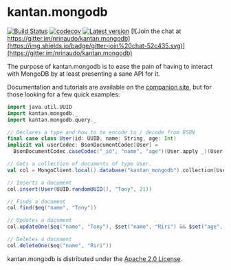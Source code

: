 # kantan.mongodb

[![Build Status](https://travis-ci.org/nrinaudo/kantan.mongodb.svg?branch=master)](https://travis-ci.org/nrinaudo/kantan.mongodb)
[![codecov](https://codecov.io/gh/nrinaudo/kantan.mongodb/branch/master/graph/badge.svg)](https://codecov.io/gh/nrinaudo/kantan.mongodb)
[![Latest version](https://index.scala-lang.org/nrinaudo/kantan.mongodb/kantan.mongodb/latest.svg)](https://index.scala-lang.org/nrinaudo/kantan.mongodb)
[![Join the chat at https://gitter.im/nrinaudo/kantan.mongodb](https://img.shields.io/badge/gitter-join%20chat-52c435.svg)](https://gitter.im/nrinaudo/kantan.mongodb)

The purpose of kantan.mongodb is to ease the pain of having to interact with MongoDB by at least presenting a sane API
for it.

Documentation and tutorials are available on the [companion site](https://nrinaudo.github.io/kantan.mongodb/), but for those
looking for a few quick examples:

```scala
import java.util.UUID
import kantan.mongodb._
import kantan.mongodb.query._

// Declares a type and how to to encode to / decode from BSON
final case class User(id: UUID, name: String, age: Int)
implicit val userCodec: BsonDocumentCodec[User] =
  BsonDocumentCodec.caseCodec("_id", "name", "age")(User.apply _)(User.unapply _)

// Gets a collection of documents of type User.
val col = MongoClient.local().database("kantan_mongodb").collection[User]("users")

// Inserts a document
col.insert(User(UUID.randomUUID(), "Tony", 21))

// Finds a document
col.find($eq("name", "Tony"))

// Updates a document
col.updateOne($eq("name", "Tony"), $set("name", "Riri") && $set("age", 15))

// Deletes a document
col.deleteOne($eq("name", "Riri"))
```

kantan.mongodb is distributed under the [Apache 2.0 License](https://www.apache.org/licenses/LICENSE-2.0.html).
